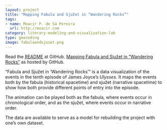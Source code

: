 ```yaml
---
layout: project
title: "Mapping Fabula and Sjužet in “Wandering Rocks”"
tags:
- name: Moacir P. de Sá Pereira
  url: http://moacir.com
category: literary-modeling-and-visualization-lab
type: geocoding
image: fabulaandsjuzet.png
---
```


Read the [README](https://github.com/muziejus/wandering-rocks) at GitHub.
[Mapping Fabula and Sjužet in “Wandering
Rocks”](http://muziejus.github.io/wandering-rocks) as hosted by GitHub.

“Fabula and Sjužet in ‘Wandering Rocks’” is a data visualization of the events
in the tenth episode of James Joyce’s _Ulysses_. It maps the events both by the
fabula (historical spacetime) and sjužet (narrative spacetime) to show how both
provide different points of entry into the episode.

The animation can be played both as the fabula, where events occur in
chronological order, and as the sjužet, where events occur in narrative order.

The data are available to serve as a model for rebuilding the project with
one’s own dataset.
